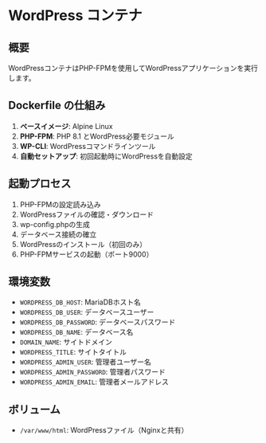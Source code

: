 # WordPress コンテナ

## 概要
WordPressコンテナはPHP-FPMを使用してWordPressアプリケーションを実行します。

## Dockerfile の仕組み
1. **ベースイメージ**: Alpine Linux
2. **PHP-FPM**: PHP 8.1 とWordPress必要モジュール
3. **WP-CLI**: WordPressコマンドラインツール
4. **自動セットアップ**: 初回起動時にWordPressを自動設定

## 起動プロセス
1. PHP-FPMの設定読み込み
2. WordPressファイルの確認・ダウンロード
3. wp-config.phpの生成
4. データベース接続の確立
5. WordPressのインストール（初回のみ）
6. PHP-FPMサービスの起動（ポート9000）

## 環境変数
- `WORDPRESS_DB_HOST`: MariaDBホスト名
- `WORDPRESS_DB_USER`: データベースユーザー
- `WORDPRESS_DB_PASSWORD`: データベースパスワード
- `WORDPRESS_DB_NAME`: データベース名
- `DOMAIN_NAME`: サイトドメイン
- `WORDPRESS_TITLE`: サイトタイトル
- `WORDPRESS_ADMIN_USER`: 管理者ユーザー名
- `WORDPRESS_ADMIN_PASSWORD`: 管理者パスワード
- `WORDPRESS_ADMIN_EMAIL`: 管理者メールアドレス

## ボリューム
- `/var/www/html`: WordPressファイル（Nginxと共有）